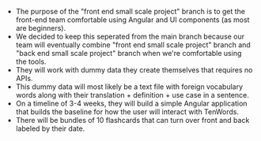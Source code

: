 - The purpose of the "front end small scale project" branch is to get the front-end team comfortable using Angular and UI components (as most are beginners). 
- We decided to keep this seperated from the main branch because our team will eventually combine "front end small scale project" branch and "back end small scale project" branch when we're comfortable using the tools.
- They will work with dummy data they create themselves that requires no APIs.
- This dummy data will most likely be a text file with foreign vocabulary words along with their translation + definition + use case in a sentence.
- On a timeline of 3-4 weeks, they will build a simple Angular application that builds the baseline for how the user will interact with TenWords.
- There will be bundles of 10 flashcards that can turn over front and back labeled by their date.

